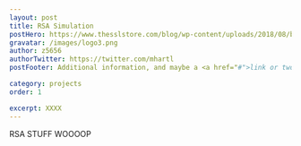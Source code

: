 ```yaml
---
layout: post
title: RSA Simulation
postHero: https://www.thesslstore.com/blog/wp-content/uploads/2018/08/bigstock-222348568-1024x267.jpg
gravatar: /images/logo3.png
author: z5656
authorTwitter: https://twitter.com/mhartl
postFooter: Additional information, and maybe a <a href="#">link or two</a>

category: projects
order: 1

excerpt: XXXX
---
```


RSA STUFF WOOOOP
